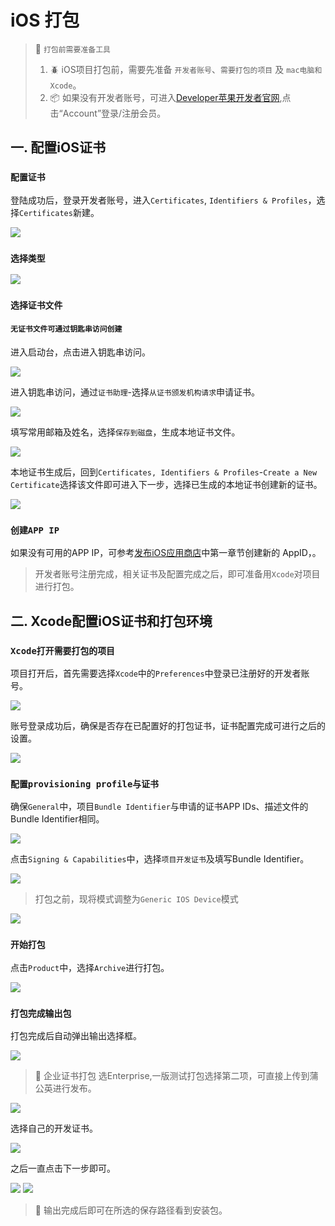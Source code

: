 iOS 打包
===

> 🚧 `打包前需要准备工具`<!--rehype:style=color: white; background: #1c7bd0;-->
> 1. 🪲 iOS项目打包前，需要先准备 `开发者账号`<!--rehype:style=color: #1c7bd0; background: ##E6E6E6-->、`需要打包的项目`<!--rehype:style=color: #1c7bd0; background: ##E6E6E6--> 及 `mac电脑和Xcode`<!--rehype:style=color: #1c7bd0; background: ##E6E6E6-->。
> 2. 📦 如果没有开发者账号，可进入[Developer苹果开发者官网](https://developer.apple.com),点击“Account”登录/注册会员。
<!--rehype:style=border-left: 8px solid #ffe564;background-color: #ffe56440;padding: 12px 16px;-->

## 一. 配置iOS证书
### `配置证书`<!--rehype:style=color: white; background: #1c7bd0;-->

登陆成功后，登录开发者账号，进入`Certificates`<!--rehype:style=color: #1c7bd0; background: ##E6E6E6-->, `Identifiers & Profiles`<!--rehype:style=color: #1c7bd0; background: ##E6E6E6-->，选择`Certificates`<!--rehype:style=color: #1c7bd0; background: ##E6E6E6-->新建。

![](./img/01.png)<!--rehype:style=max-width: 650px;width: 100%;-->

### `选择类型`<!--rehype:style=color: white; background: #1c7bd0;-->

![](./img/02.png)<!--rehype:style=max-width: 650px;width: 100%;-->

### `选择证书文件`<!--rehype:style=color: white; background: #1c7bd0;-->

#### `无证书文件可通过钥匙串访问创建`<!--rehype:style=color: white; background: #ffb703;-->

进入启动台，点击进入钥匙串访问。

![](./img/03.png)<!--rehype:style=max-width: 650px;width: 100%;-->

进入钥匙串访问，通过`证书助理`<!--rehype:style=color: #1c7bd0; background: ##E6E6E6-->-选择`从证书颁发机构请求`<!--rehype:style=color: #1c7bd0; background: ##E6E6E6-->申请证书。

![](./img/04.png)<!--rehype:style=max-width: 650px;width: 100%;-->

填写常用邮箱及姓名，选择`保存到磁盘`<!--rehype:style=color: #1c7bd0; background: ##E6E6E6-->，生成本地证书文件。

![](./img/05.png)<!--rehype:style=max-width: 650px;width: 100%;-->

本地证书生成后，回到`Certificates, Identifiers & Profiles`<!--rehype:style=color: #1c7bd0; background: ##E6E6E6-->-`Create a New Certificate`<!--rehype:style=color: #1c7bd0; background: ##E6E6E6-->选择该文件即可进入下一步，选择已生成的本地证书创建新的证书。

![](./img/06.png)<!--rehype:style=max-width: 650px;width: 100%;-->

### `创建APP IP`<!--rehype:style=color: white; background: #1c7bd0;-->

如果没有可用的APP IP，可参考[发布iOS应用商店](https://uimjs.github.io/#/docs/app-store/ios)中第一章节创建新的 AppID，。

> 开发者账号注册完成，相关证书及配置完成之后，即可准备用`Xcode`<!--rehype:style=color: #1c7bd0; background: ##E6E6E6-->对项目进行打包。
<!--rehype:style=border-left: 8px solid #ffe564;background-color: #ffe56440;padding: 12px 16px;-->

## 二. Xcode配置iOS证书和打包环境

### `Xcode打开需要打包的项目`<!--rehype:style=color: white; background: #1c7bd0;-->

项目打开后，首先需要选择`Xcode`<!--rehype:style=color: #1c7bd0; background: ##E6E6E6-->中的`Preferences`<!--rehype:style=color: #1c7bd0; background: ##E6E6E6-->中登录已注册好的开发者账号。

![](./img/07.png)<!--rehype:style=max-width: 650px;width: 100%;-->

账号登录成功后，确保是否存在已配置好的打包证书，证书配置完成可进行之后的设置。

![](./img/08.png)<!--rehype:style=max-width: 650px;width: 100%;-->

### `配置provisioning profile与证书`<!--rehype:style=color: white; background: #1c7bd0;-->

确保`General`<!--rehype:style=color: #1c7bd0; background: ##E6E6E6-->中，项目`Bundle Identifier`<!--rehype:style=color: #1c7bd0; background: ##E6E6E6-->与申请的证书APP IDs、描述文件的Bundle Identifier相同。

![](./img/09.png)<!--rehype:style=max-width: 650px;width: 100%;-->

点击`Signing & Capabilities`<!--rehype:style=color: #1c7bd0; background: ##E6E6E6-->中，选择`项目开发证书`<!--rehype:style=color: #1c7bd0; background: ##E6E6E6-->及填写Bundle Identifier。

![](./img/10.png)<!--rehype:style=max-width: 650px;width: 100%;-->

> 打包之前，现将模式调整为`Generic IOS Device`<!--rehype:style=color: #1c7bd0; background: ##E6E6E6-->模式
<!--rehype:style=border-left: 8px solid #ffe564;background-color: #ffe56440;padding: 12px 16px;-->

![](./img/11.png)<!--rehype:style=max-width: 650px;width: 100%;-->

### `开始打包`<!--rehype:style=color: white; background: #1c7bd0;-->

点击`Product`<!--rehype:style=color: #1c7bd0; background: ##E6E6E6-->中，选择`Archive`<!--rehype:style=color: #1c7bd0; background: ##E6E6E6-->进行打包。

![](./img/12.png)<!--rehype:style=max-width: 650px;width: 100%;-->

### `打包完成输出包`<!--rehype:style=color: white; background: #1c7bd0;-->

打包完成后自动弹出输出选择框。

![](./img/13.png)<!--rehype:style=max-width: 650px;width: 100%;-->

> 🚧 企业证书打包 选Enterprise,一版测试打包选择第二项，可直接上传到蒲公英进行发布。
<!--rehype:style=border-left: 8px solid #ffe564;background-color: #ffe56440;padding: 12px 16px;-->

![](./img/14.png)<!--rehype:style=max-width: 650px;width: 100%;-->


选择自己的开发证书。

![](./img/15.png)<!--rehype:style=max-width: 650px;width: 100%;-->

之后一直点击下一步即可。

![](./img/16.png)<!--rehype:style=max-width: 650px;width: 100%;-->
![](./img/17.png)<!--rehype:style=max-width:300px;width: 100%;-->

> 🚧 输出完成后即可在所选的保存路径看到安装包。
<!--rehype:style=border-left: 8px solid #ffe564;background-color: #ffe56440;padding: 12px 16px;-->

